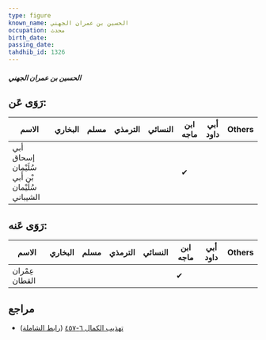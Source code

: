 ```yaml
---
type: figure
known_name: الحسين بن عمران الجهني
occupation: محدث
birth_date:
passing_date:
tahdhib_id: 1326
---
```

##### الحسين بن عمران الجهني

## رَوَى عَن:
| الاسم                                           | البخاري | مسلم | الترمذي | النسائي | ابن ماجه | أبي داود | Others |
| ----------------------------------------------- | ------- | ---- | ------- | ------- | -------- | -------- | ------ |
| أبي إسحاق سُلَيْمان بْن أَبي سُلَيْمان الشيباني |         |      |         |         | ✔        |          |        |
## رَوَى عَنه:
| الاسم          | البخاري | مسلم | الترمذي | النسائي | ابن ماجه | أبي داود | Others |
| -------------- | ------- | ---- | ------- | ------- | -------- | -------- | ------ |
| عِمْران القطان |         |      |         |         | ✔        |          |        |
## مراجع
- [تهذيب الكمال ٦-٤٥٧](obsidian://open?vault=Tahdhib-al-Kamal&file=Figures/١٣٢٦-الحسين%20بن%20عمران%20الجهني) ([رابط الشاملة](https://shamela.ws/book/3722/3121))